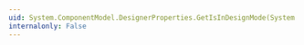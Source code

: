 ```yaml
---
uid: System.ComponentModel.DesignerProperties.GetIsInDesignMode(System.Windows.DependencyObject)
internalonly: False
---
```

